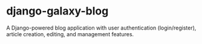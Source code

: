 # django-galaxy-blog
A Django-powered blog application with user authentication (login/register), article creation, editing, and management features.
